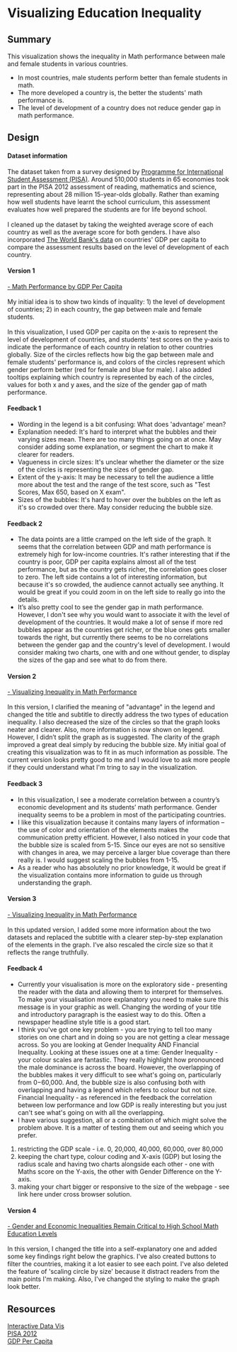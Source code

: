 # Visualizing Education Inequality

## Summary 
This visualization shows the inequality in Math performance between male and female students in various countries.
- In most countries, male students perform better than female students in math.
- The more developed a country is, the better the students' math performance is.
- The level of development of a country does not reduce gender gap in math performance.

## Design 

#### Dataset information
The dataset taken from a survey designed by <a href=http://www.oecd.org/pisa/data/pisa2012database-downloadabledata.htm>Programme for International Student Assessment (PISA)</a>. Around 510,000 students in 65 economies took part in the PISA 2012 assessment of reading, mathematics and science, representing about 28 million 15-year-olds globally. Rather than examing how well students have learnt the school curriculum, this assessment evaluates how well prepared the students are for life beyond school.<br><br>
I cleaned up the dataset by taking the weighted average score of each country as well as the average score for both genders. I have also incorporated <a href=http://data.worldbank.org/indicator/NY.GDP.PCAP.CD>The World Bank's data</a> on countries' GDP per capita to compare the assessment results based on the level of development of each country.

#### Version 1
<a href=https://bl.ocks.org/siyubao/51ecf537beac3e588b76254079207a36>- Math Performance by GDP Per Capita</a><br><br>
My initial idea is to show two kinds of inquality: 1) the level of development of countries; 2) in each country, the gap between male and female students. <br><br>
In this visualization, I used GDP per capita on the x-axis to represent the level of development of countries, and students' test scores on the y-axis to indicate the performance of each country in relation to other countries globally. Size of the circles reflects how big the gap between male and female students' performance is, and colors of the circles represent which gender perform better (red for female and blue for male). I also added tooltips explaining which country is represented by each of the circles, values for both x and y axes, and the size of the gender gap of math performance. <br>

#### Feedback 1
- Wording in the legend is a bit confusing: What does 'advantage' mean?
- Explanation needed: It's hard to interpret what the bubbles and their varying sizes mean. There are too many things going on at once. May consider adding some explanation, or segment the chart to make it clearer for readers.
- Vagueness in circle sizes: It's unclear whether the diameter or the size of the circles is representing the sizes of gender gap.
- Extent of the y-axis: It may be necessary to tell the audience a little more about the test and the range of the test score, such as "Test Scores, Max 650, based on X exam".
- Sizes of the bubbles: It's hard to hover over the bubbles on the left as it's so crowded over there. May consider reducing the bubble size.

#### Feedback 2
- The data points are a little cramped on the left side of the graph. It seems that the correlation between GDP and math performance is extremely high for low-income countries. It's rather interesting that if the country is poor, GDP per capita explains almost all of the test performance, but as the country gets richer, the correlation goes closer to zero. The left side contains a lot of interesting information, but because it's so crowded, the audience cannot actually see anything. It would be great if you could zoom in on the left side to really go into the details.
- It’s also pretty cool to see the gender gap in math performance. However, I don't see why you would want to associate it with the level of development of the countries. It would make a lot of sense if more red bubbles appear as the countries get richer, or the blue ones gets smaller towards the right, but currently there seems to be no correlations between the gender gap and the country's level of development. I would consider making two charts, one with and one without gender, to display the sizes of the gap and see what to do from there.

#### Version 2
<a href=https://bl.ocks.org/siyubao/6b29e4a5d50ad0e171ce97911a98bbcd>- Visualizing Inequality in Math Performance</a><br><br>
In this version, I clarified the meaning of "advantage" in the legend and changed the title and subtitle to directly address the two types of education inequality. I also decreased the size of the circles so that the graph looks neater and clearer. Also, more information is now shown on legend. 
However, I didn’t split the graph as is suggested. The clarity of the graph improved a great deal simply by reducing the bubble size. My initial goal of creating this visualization was to fit in as much information as possible. The current version looks pretty good to me and I would love to ask more people if they could understand what I'm tring to say in the visualization.

#### Feedback 3
- In this visualization, I see a moderate correlation between a country’s economic development and its students’ math performance. Gender inequality seems to be a problem in most of the participating countries.
- I like this visualization because it contains many layers of information – the use of color and orientation of the elements makes the communication pretty efficient. However, I also noticed in your code that the bubble size is scaled from 5-15. Since our eyes are not so sensitive with changes in area, we may perceive a larger blue coverage than there really is. I would suggest scaling the bubbles from 1-15.
- As a reader who has absolutely no prior knowledge, it would be great if the visualization contains more information to guide us through understanding the graph.

#### Version 3
<a href=http://bl.ocks.org/siyubao/3190dda26c5d6af283d930020feede2f>- Visualizing Inequality in Math Performance</a><br><br>
In this updated version, I added some more information about the two datasets and replaced the subtitle with a clearer step-by-step explanation of the elements in the graph. I’ve also rescaled the circle size so that it reflects the range truthfully. 

#### Feedback 4
- Currently your visualisation is more on the exploratory side - presenting the reader with the data and allowing them to interpret for themselves. To make your visualisation more explanatory you need to make sure this message is in your graphic as well. Changing the wording of your title and introductory paragraph is the easiest way to do this. Often a newspaper headline style title is a good start.
- I think you've got one key problem - you are trying to tell too many stories on one chart and in doing so you are not getting a clear message across. So you are looking at Gender Inequality AND Financial Inequality. Looking at these issues one at a time:
Gender Inequality - your colour scales are fantastic. They really highlight how pronounced the male dominance is across the board. However, the overlapping of the bubbles makes it very difficult to see what's going on, particularly from $0-$60,000. And, the bubble size is also confusing both with overlapping and having a legend which refers to colour but not size.
Financial Inequality - as referenced in the feedback the correlation between low performance and low GDP is really interesting but you just can't see what's going on with all the overlapping.
- I have various suggestion, all or a combination of which might solve the problem above. It is a matter of testing them out and seeing which you prefer.
1. restricting the GDP scale - i.e. 0, 20,000, 40,000, 60,000, over 80,000
2. keeping the chart type, colour coding and X-axis (GDP) but losing the radius scale and having two charts alongside each other - one with Maths score on the Y-axis, the other with Gender Difference on the Y-axis.
3. making your chart bigger or responsive to the size of the webpage - see link here under cross browser solution.

#### Version 4
<a href=http://bl.ocks.org/siyubao/b74542d1aba425380812b0894a1a3657>- Gender and Economic Inequalities Remain Critical to High School Math Education Levels</a><br><br>
In this version, I changed the title into a self-explanatory one and added some key findings right below the graphics. 
I've also created buttons to filter the countries, making it a lot easier to see each point. I've also deleted the feature of 'scaling circle by size' because it distract readers from the main points I'm making. 
Also, I've changed the styling to make the graph look better.

## Resources
<a href=http://arnicas.github.io/interactive-vis-course/Week7/lines_transition.html>Interactive Data Vis</a><br>
<a href=http://www.oecd.org/pisa/data/pisa2012database-downloadabledata.htm>PISA 2012</a><br>
<a href=http://data.worldbank.org/indicator/NY.GDP.PCAP.CD>GDP Per Capita</a>
